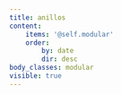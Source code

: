 ```yaml
---
title: anillos
content:
    items: '@self.modular'
    order:
        by: date
        dir: desc
body_classes: modular
visible: true
---
```


